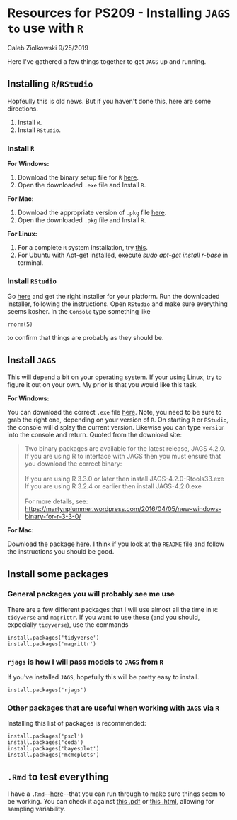 # Resources for PS209 - Installing `JAGS to` use with `R` 

Caleb Ziolkowski
9/25/2019

Here I've gathered a few things together to get `JAGS` up and running. 

## Installing `R`/`RStudio`

Hopfeully this is old news. But if you haven't done this, here are some directions.

1. Install `R`.
2. Install `RStudio`.

### Install `R`

**For Windows:** 
1. Download the binary setup file for `R` [here](https://cran.r-project.org/bin/windows/base/).
2. Open the downloaded `.exe` file and Install `R`.

**For Mac:** 
1. Download the appropriate version of `.pkg` file [here](https://cran.r-project.org/bin/macosx/).
2. Open the downloaded `.pkg` file and Install `R`.

**For Linux:**
1. For a complete `R` system installation, try [this](https://cran.r-project.org/bin/linux/ubuntu/README).
2. For Ubuntu with Apt-get installed, execute _sudo apt-get install r-base_ in terminal.

### Install `RStudio`

Go [here](https://rstudio.com/products/rstudio/download/) and get the right installer for your platform. Run the downloaded installer, following the instructions. Open `RStudio` and make sure everything seems kosher. In the `Console` type something like 

```
rnorm(5)
```

to confirm that things are probably as they should be. 

## Install `JAGS`

This will depend a bit on your operating system. If your using Linux, try to figure it out on your own. My prior is that you would like this task. 

**For Windows:**

You can download the correct `.exe` file [here](https://sourceforge.net/projects/mcmc-jags/files/JAGS/4.x/Windows/). Note, you need to be sure to grab the right one, depending on your version of `R`. On starting `R` or `RStudio`, the console will display the current version. Likewise you can type `version` into the console and return. Quoted from the download site:

> Two binary packages are available for the latest release, JAGS 4.2.0. If
you are using R to interface with JAGS then you must ensure that you
download the correct binary: \
\
> If you are using R 3.3.0 or later then install JAGS-4.2.0-Rtools33.exe \
> If you are using R 3.2.4 or earlier then install JAGS-4.2.0.exe \
\
> For more details, see:
https://martynplummer.wordpress.com/2016/04/05/new-windows-binary-for-r-3-3-0/

**For Mac:**

Download the package [here](https://sourceforge.net/projects/mcmc-jags/files/JAGS/4.x/Mac%20OS%20X/). I think if you look at the `README` file and follow the instructions you should be good. 

## Install some packages

### General packages you will probably see me use

There are a few different packages that I will use almost all the time in `R`: `tidyverse` and `magrittr`. If you want to use these (and you should, expecially `tidyverse`), use the commands

```
install.packages('tidyverse')
install.packages('magrittr')
```

### `rjags` is how I will pass models to `JAGS` from `R`

If you've installed `JAGS`, hopefully this will be pretty easy to install. 

```
install.packages('rjags')
```

### Other packages that are useful when working with `JAGS` via `R`

Installing this list of packages is recommended:

```
install.packages('pscl')
install.packages('coda')
install.packages('bayesplot')
install.packages('mcmcplots')
```

## `.Rmd` to test everything

 I have a `.Rmd`--[here](https://github.com/cziolk01/JAGs_bayes/blob/master/JAGS_bayes.Rmd)--that you can run through to make sure things seem to be working. You can check it against [this .pdf](https://github.com/cziolk01/JAGs_bayes/blob/master/JAGS_bayes.pdf) or [this .html](https://github.com/cziolk01/JAGs_bayes/blob/master/JAGS_bayes.html), allowing for sampling variability. 
